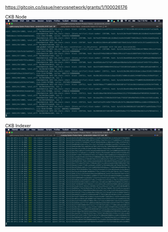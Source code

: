 https://gitcoin.co/issue/nervosnetwork/grants/1/100026176

CKB Node
![CKB Node](https://github.com/BruceYangMan/nervos-hackathon/blob/main/task0/TestnetCKBNode.png)

CKB Indexer
![CKB-Indexer](https://github.com/BruceYangMan/nervos-hackathon/blob/main/task0/CKBIndexer.png)
